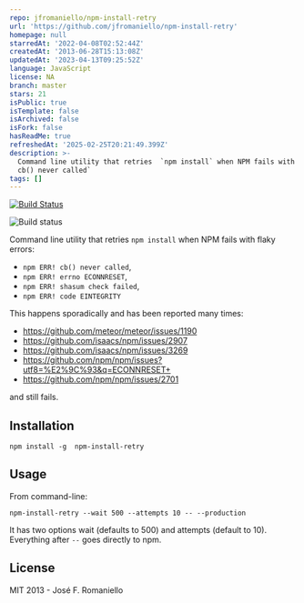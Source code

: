 ```yaml
---
repo: jfromaniello/npm-install-retry
url: 'https://github.com/jfromaniello/npm-install-retry'
homepage: null
starredAt: '2022-04-08T02:52:44Z'
createdAt: '2013-06-28T15:13:08Z'
updatedAt: '2023-04-13T09:25:52Z'
language: JavaScript
license: NA
branch: master
stars: 21
isPublic: true
isTemplate: false
isArchived: false
isFork: false
hasReadMe: true
refreshedAt: '2025-02-25T20:21:49.399Z'
description: >-
  Command line utility that retries  `npm install` when NPM fails with `npm ERR!
  cb() never called`
tags: []
---
```


[![Build Status](https://travis-ci.org/jfromaniello/npm-install-retry.svg?branch=master)](https://travis-ci.org/jfromaniello/npm-install-retry)

![Build status](https://ci.appveyor.com/api/projects/status/sc7937we6gb0mwoc?svg=true)

Command line utility that retries  `npm install` when NPM fails with flaky errors: 
* `npm ERR! cb() never called`,
* `npm ERR! errno ECONNRESET`,
* `npm ERR! shasum check failed`,
* `npm ERR! code EINTEGRITY`

This happens sporadically and has been reported many times:

-  https://github.com/meteor/meteor/issues/1190
-  https://github.com/isaacs/npm/issues/2907
-  https://github.com/isaacs/npm/issues/3269
-  https://github.com/npm/npm/issues?utf8=%E2%9C%93&q=ECONNRESET+
-  https://github.com/npm/npm/issues/2701

and still fails.


## Installation

	npm install -g  npm-install-retry

## Usage

From command-line:

	npm-install-retry --wait 500 --attempts 10 -- --production

It has two options wait (defaults to 500) and attempts (default to 10). Everything after `--` goes directly to npm.

## License

MIT 2013 - José F. Romaniello
